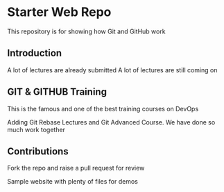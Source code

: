 # Starter Web Repo

This repository is for showing how Git and GitHub work

## Introduction
A lot of lectures are already submitted
A lot of lectures are still coming on

## GIT & GITHUB Training
This is the famous and one of the best training courses on DevOps

Adding Git Rebase Lectures and Git Advanced Course. We have done so much work together

## Contributions
Fork the repo and raise a pull request for review

Sample website with plenty of files for demos

